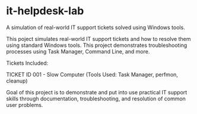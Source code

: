 # it-helpdesk-lab
A simulation of real-world IT support tickets solved using Windows tools.

This poject simulates real-world IT support tickets and how to resolve them using standard Windows tools.
This project demonstrates troubleshooting processes using Task Manager, Command Line, and more.

Tickets Included:

TICKET ID
001 - Slow Computer (Tools Used: Task Manager, perfmon, cleanup)

Goal of this project is to demonstrate and put into use practical IT support skills through documentation, troubleshooting, and resolution of common user problems.
